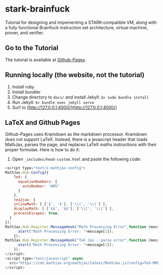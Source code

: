 # stark-brainfuck

Tutorial for designing and impementing a STARK-compatible VM, along with a fully functional Brainfuck instruction set architecture, virtual machine, prover, and verifier.

## Go to the Tutorial

The tutorial is available at [Github-Pages](https://aszepieniec.github.io/stark-brainfuck/).

## Running locally (the website, not the tutorial)

 1. Install ruby
 2. Install bundler
 3. Change directory to `docs/` and install Jekyll: `$> sudo bundle install`
 4. Run Jekyll: `$> bundle exec jekyll serve`
 5. Surf to [http://127.0.0.1:4000/](http://127.0.0.1:4000/)

## LaTeX and Github Pages

Github-Pages uses Kramdown as the markdown processor. Kramdown does not support LaTeX. Instead, there is a javascript header that loads MathJax, parses the page, and replaces LaTeX maths instructions with their proper formulae. Here is how to do it:

1. Open `_includes/head-custom.html` and paste the following code:
```javascript
<script type="text/x-mathjax-config">
MathJax.Hub.Config({
    TeX: {
      equationNumbers: {
        autoNumber: "AMS"
      }
    },
    tex2jax: {
    inlineMath: [ ['$', '$'], ['\\(', '\\)'] ],
    displayMath: [ ['$$', '$$'], ['\\[', '\\]'] ],
    processEscapes: true,
  }
});
MathJax.Hub.Register.MessageHook("Math Processing Error",function (message) {
      alert("Math Processing Error: "+message[1]);
    });
MathJax.Hub.Register.MessageHook("TeX Jax - parse error",function (message) {
      alert("Math Processing Error: "+message[1]);
    });
</script>
<script type="text/javascript" async
  src="https://cdn.mathjax.org/mathjax/latest/MathJax.js?config=TeX-MML-AM_CHTML">
</script>
```

